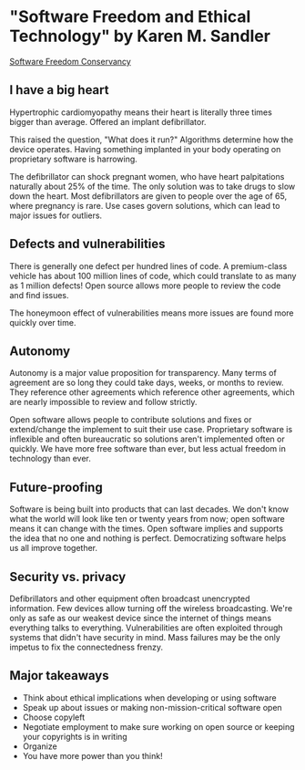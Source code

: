 # "Software Freedom and Ethical Technology" by Karen M. Sandler

[Software Freedom Conservancy](https://sfconservancy.org)


## I have a big heart

Hypertrophic cardiomyopathy means their heart is literally three times bigger than average.
Offered an implant defibrillator.

This raised the question, "What does it run?"
Algorithms determine how the device operates.
Having something implanted in your body operating on proprietary software is harrowing.

The defibrillator can shock pregnant women, who have heart palpitations naturally about 25% of the time.
The only solution was to take drugs to slow down the heart.
Most defibrillators are given to people over the age of 65, where pregnancy is rare.
Use cases govern solutions, which can lead to major issues for outliers.


## Defects and vulnerabilities

There is generally one defect per hundred lines of code.
A premium-class vehicle has about 100 million lines of code,
which could translate to as many as 1 million defects!
Open source allows more people to review the code and find issues.

The honeymoon effect of vulnerabilities means more issues are found more quickly over time.


## Autonomy

Autonomy is a major value proposition for transparency.
Many terms of agreement are so long they could take days, weeks, or months to review.
They reference other agreements which reference other agreements,
which are nearly impossible to review and follow strictly.

Open software allows people to contribute solutions and fixes
or extend/change the implement to suit their use case.
Proprietary software is inflexible and often bureaucratic so solutions aren't implemented often or quickly.
We have more free software than ever, but less actual freedom in technology than ever.


## Future-proofing

Software is being built into products that can last decades.
We don't know what the world will look like ten or twenty years from now;
open software means it can change with the times.
Open software implies and supports the idea that no one and nothing is perfect.
Democratizing software helps us all improve together.


## Security vs. privacy

Defibrillators and other equipment often broadcast unencrypted information.
Few devices allow turning off the wireless broadcasting.
We're only as safe as our weakest device since the internet of things means everything talks to everything.
Vulnerabilities are often exploited through systems that didn't have security in mind.
Mass failures may be the only impetus to fix the connectedness frenzy.


## Major takeaways

* Think about ethical implications when developing or using software
* Speak up about issues or making non-mission-critical software open
* Choose copyleft
* Negotiate employment to make sure working on open source or keeping your copyrights is in writing
* Organize
* You have more power than you think!
